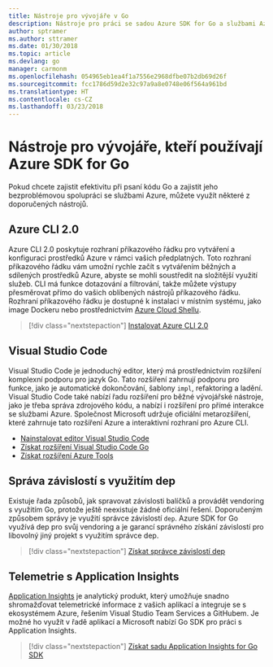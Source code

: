 ```yaml
---
title: Nástroje pro vývojáře v Go
description: Nástroje pro práci se sadou Azure SDK for Go a službami Azure
author: sptramer
ms.author: sttramer
ms.date: 01/30/2018
ms.topic: article
ms.devlang: go
manager: carmonm
ms.openlocfilehash: 054965eb1ea4f1a7556e2968dfbe07b2db69d26f
ms.sourcegitcommit: fcc1786d59d2e32c97a9a8e0748e06f564a961bd
ms.translationtype: HT
ms.contentlocale: cs-CZ
ms.lasthandoff: 03/23/2018
---
```

# <a name="tools-for-developers-using-the-azure-sdk-for-go"></a>Nástroje pro vývojáře, kteří používají Azure SDK for Go

Pokud chcete zajistit efektivitu při psaní kódu Go a zajistit jeho bezproblémovou spolupráci se službami Azure, můžete využít některé z doporučených nástrojů.

## <a name="azure-cli-20"></a>Azure CLI 2.0

Azure CLI 2.0 poskytuje rozhraní příkazového řádku pro vytváření a konfiguraci prostředků Azure v rámci vašich předplatných. Toto rozhraní příkazového řádku vám umožní rychle začít s vytvářením běžných a sdílených prostředků Azure, abyste se mohli soustředit na složitější využití služeb. CLI má funkce dotazování a filtrování, takže můžete výstupy přesměrovat přímo do vašich oblíbených nástrojů příkazového řádku. Rozhraní příkazového řádku je dostupné k instalaci v místním systému, jako image Dockeru nebo prostřednictvím [Azure Cloud Shellu](https://docs.microsoft.com/en-us/azure/cloud-shell/overview).

> [!div class="nextstepaction"]
> [Instalovat Azure CLI 2.0](/cli/azure/install-azure-cli)

## <a name="visual-studio-code"></a>Visual Studio Code

Visual Studio Code je jednoduchý editor, který má prostřednictvím rozšíření komplexní podporu pro jazyk Go. Tato rozšíření zahrnují podporu pro funkce, jako je automatické dokončování, šablony `impl`, refaktoring a ladění. Visual Studio Code také nabízí řadu rozšíření pro běžné vývojářské nástroje, jako je třeba správa zdrojového kódu, a nabízí i rozšíření pro přímé interakce se službami Azure. Společnost Microsoft udržuje oficiální metarozšíření, které zahrnuje tato rozšíření Azure a interaktivní rozhraní pro Azure CLI.

* [Nainstalovat editor Visual Studio Code](https://code.visualstudio.com/Download)
* [Získat rozšíření Visual Studio Code Go](https://code.visualstudio.com/docs/languages/go)
* [Získat rozšíření Azure Tools](https://marketplace.visualstudio.com/items?itemName=ms-vscode.vscode-azureextensionpack)

## <a name="dependency-management-with-dep"></a>Správa závislostí s využitím dep

Existuje řada způsobů, jak spravovat závislosti balíčků a provádět vendoring s využitím Go, protože ještě neexistuje žádné oficiální řešení. Doporučeným způsobem správy je využití správce závislostí `dep`. Azure SDK for Go využívá dep pro svůj vendoring a je garancí správného získání závislostí pro libovolný jiný projekt s využitím správce dep.

> [!div class="nextstepaction"]
> [Získat správce závislostí dep](https://github.com/tools/godep)

## <a name="telemetry-with-application-insights"></a>Telemetrie s Application Insights

[Application Insights](https://azure.microsoft.com/en-us/services/application-insights/) je analytický produkt, který umožňuje snadno shromažďovat telemetrické informace z vašich aplikací a integruje se s ekosystémem Azure, řešením Visual Studio Team Services a GitHubem. Je možné ho využít v řadě aplikací a Microsoft nabízí Go SDK pro práci s Application Insights.

> [!div class="nextstepaction"]
> [Získat sadu Application Insights for Go SDK](https://github.com/Microsoft/ApplicationInsights-Go) 
